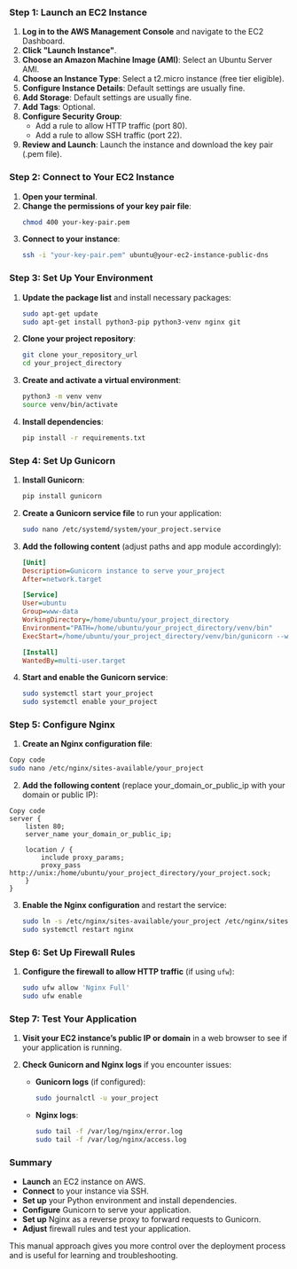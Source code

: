 
### Step 1: Launch an EC2 Instance
1. **Log in to the AWS Management Console** and navigate to the EC2 Dashboard.
2. **Click "Launch Instance"**.
3. **Choose an Amazon Machine Image (AMI)**: Select an Ubuntu Server AMI.
4. **Choose an Instance Type**: Select a t2.micro instance (free tier eligible).
5. **Configure Instance Details**: Default settings are usually fine.
6. **Add Storage**: Default settings are usually fine.
7. **Add Tags**: Optional.
8. **Configure Security Group**:
   - Add a rule to allow HTTP traffic (port 80).
   - Add a rule to allow SSH traffic (port 22).
9. **Review and Launch**: Launch the instance and download the key pair (.pem file).

### Step 2: Connect to Your EC2 Instance
1. **Open your terminal**.
2. **Change the permissions of your key pair file**:
   ```bash
   chmod 400 your-key-pair.pem
   ```
3. **Connect to your instance**:
   ```bash
   ssh -i "your-key-pair.pem" ubuntu@your-ec2-instance-public-dns
   ```

### Step 3: Set Up Your Environment
1. **Update the package list** and install necessary packages:
   ```bash
   sudo apt-get update
   sudo apt-get install python3-pip python3-venv nginx git
   ```

2. **Clone your project repository**:
   ```bash
   git clone your_repository_url
   cd your_project_directory
   ```

3. **Create and activate a virtual environment**:
   ```bash
   python3 -m venv venv
   source venv/bin/activate
   ```

4. **Install dependencies**:
   ```bash
   pip install -r requirements.txt
   ```

### Step 4: Set Up Gunicorn
1. **Install Gunicorn**:
   ```bash
   pip install gunicorn
   ```

2. **Create a Gunicorn service file** to run your application:
   ```bash
   sudo nano /etc/systemd/system/your_project.service
   ```

3. **Add the following content** (adjust paths and app module accordingly):
   ```ini
   [Unit]
   Description=Gunicorn instance to serve your_project
   After=network.target

   [Service]
   User=ubuntu
   Group=www-data
   WorkingDirectory=/home/ubuntu/your_project_directory
   Environment="PATH=/home/ubuntu/your_project_directory/venv/bin"
   ExecStart=/home/ubuntu/your_project_directory/venv/bin/gunicorn --workers 3 --bind unix:your_project.sock -m 007 wsgi:app

   [Install]
   WantedBy=multi-user.target
   ```

4. **Start and enable the Gunicorn service**:
   ```bash
   sudo systemctl start your_project
   sudo systemctl enable your_project
   ```

### Step 5: Configure Nginx
1. **Create an Nginx configuration file**:

```bash
Copy code
sudo nano /etc/nginx/sites-available/your_project
```

2. **Add the following content** (replace your_domain_or_public_ip with your domain or public IP):
```nginx
Copy code
server {
    listen 80;
    server_name your_domain_or_public_ip;

    location / {
        include proxy_params;
        proxy_pass http://unix:/home/ubuntu/your_project_directory/your_project.sock;
    }
}
```

3. **Enable the Nginx configuration** and restart the service:
   ```bash
   sudo ln -s /etc/nginx/sites-available/your_project /etc/nginx/sites-enabled
   sudo systemctl restart nginx
   ```

### Step 6: Set Up Firewall Rules
1. **Configure the firewall to allow HTTP traffic** (if using `ufw`):
   ```bash
   sudo ufw allow 'Nginx Full'
   sudo ufw enable
   ```

### Step 7: Test Your Application
1. **Visit your EC2 instance’s public IP or domain** in a web browser to see if your application is running.

2. **Check Gunicorn and Nginx logs** if you encounter issues:
   - **Gunicorn logs** (if configured):
     ```bash
     sudo journalctl -u your_project
     ```
   - **Nginx logs**:
     ```bash
     sudo tail -f /var/log/nginx/error.log
     sudo tail -f /var/log/nginx/access.log
     ```

### Summary
- **Launch** an EC2 instance on AWS.
- **Connect** to your instance via SSH.
- **Set up** your Python environment and install dependencies.
- **Configure** Gunicorn to serve your application.
- **Set up** Nginx as a reverse proxy to forward requests to Gunicorn.
- **Adjust** firewall rules and test your application.

This manual approach gives you more control over the deployment process and is useful for learning and troubleshooting.
